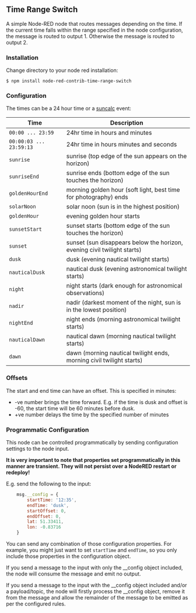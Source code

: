 ## Time Range Switch

A simple Node-RED node that routes messages depending on the time. If the current time falls within the range specified
in the node configuration, the message is routed to output 1. Otherwise the message is routed to output 2.


### Installation
 
Change directory to your node red installation:

    $ npm install node-red-contrib-time-range-switch
 
### Configuration 
    
The times can be a 24 hour time or a [suncalc](https://github.com/mourner/suncalc) event:


| Time        | Description                                                              |
| --------------- | ------------------------------------------------------------------------ |
| `00:00 ... 23:59` | 24hr time in hours and minutes                                   |
| `00:00:03 ... 23:59:13` | 24hr time in hours minutes and seconds                     |
| `sunrise`       | sunrise (top edge of the sun appears on the horizon)                     |
| `sunriseEnd`    | sunrise ends (bottom edge of the sun touches the horizon)                |
| `goldenHourEnd` | morning golden hour (soft light, best time for photography) ends         |
| `solarNoon`     | solar noon (sun is in the highest position)                              |
| `goldenHour`    | evening golden hour starts                                               |
| `sunsetStart`   | sunset starts (bottom edge of the sun touches the horizon)               |
| `sunset`        | sunset (sun disappears below the horizon, evening civil twilight starts) |
| `dusk`          | dusk (evening nautical twilight starts)                                  |
| `nauticalDusk`  | nautical dusk (evening astronomical twilight starts)                     |
| `night`         | night starts (dark enough for astronomical observations)                 |
| `nadir`         | nadir (darkest moment of the night, sun is in the lowest position)       |
| `nightEnd`      | night ends (morning astronomical twilight starts)                        |
| `nauticalDawn`  | nautical dawn (morning nautical twilight starts)                         |
| `dawn`          | dawn (morning nautical twilight ends, morning civil twilight starts)     |

### Offsets


The start and end time can have an offset. This is specified in minutes:
- -ve number brings the time forward. E.g. if the time is dusk and offset is -60, the start time will be 60 minutes before dusk.
- +ve number delays the time by the specified number of minutes

### Programmatic Configuration

This node can be controlled programmatically by sending configuration settings to the node input.

**It is very important to note that properties set programmatically in this manner are transient. They will not persist over a NodeRED restart or redeploy!**

E.g. send the following to the input:
```javascript
    msg.__config = {
        startTime: '12:35',
        endTime: 'dusk',
        startOffset: 0,
        endOffset: 0,
        lat: 51.33411,
        lon: -0.83716
    }
```

You can send any combination of those configuration properties. For example, you might just want to set `startTime` and `endTime`, so you only include those properties in the configuration object.

If you send a message to the input with only the __config object included, the node will consume the message and emit no output. 

If you send a message to the input with the __config object included and/or a payload/topic, the node will firstly process the __config object, remove it from the message and allow the remainder of the message to be emitted as per the configured rules.
